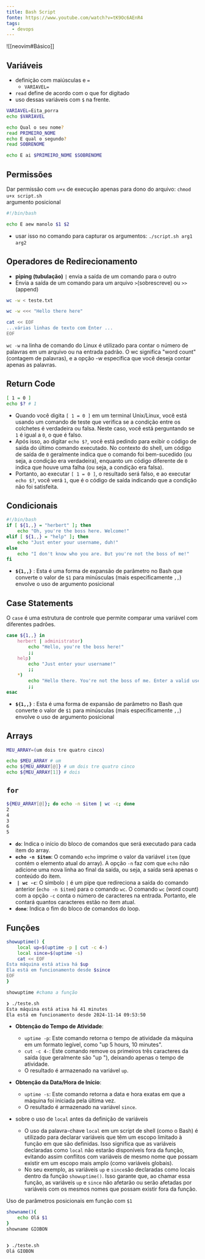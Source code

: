 ```yaml
---
title: Bash Script
fonte: https://www.youtube.com/watch?v=tK9Oc6AEnR4
tags:
  - devops
---
```

![[neovim#Básico]]

## Variáveis

- definição com maiúsculas e `=` 
	- `VARIAVEL=`
- `read` define de acordo com o que for digitado
- uso dessas variáveis com `$` na frente.


```bash
VARIAVEL=Eita_porra
echo $VARIAVEL

echo Qual o seu nome?
read PRIMEIRO_NOME
echo E qual o segundo?
read SOBRENOME

echo E ai $PRIMEIRO_NOME $SOBRENOME
```

## Permissões

Dar permissão com `u+x`​ de execução apenas para dono do arquivo: `chmod u+x script.sh`​  
argumento posicional

```bash
#!/bin/bash

echo E aew manolo $1 $2
```

- usar isso no comando para capturar os argumentos: `./script.sh arg1 arg2`​

## Operadores de Redirecionamento

- **piping (tubulação)**  `|`​ envia a saída de um comando para o outro
- Envia a saída de um comando para um arquivo `>`​ (sobrescreve) ou `>>`​ (append)  

```bash
wc -w < teste.txt

wc -w <<< "Hello there here"

cat << EOF
...várias linhas de texto com Enter ...
EOF
```

 `wc -w`​ na linha de comando do Linux é utilizado para contar o número de palavras em um arquivo ou na entrada padrão. O wc significa "word count" (contagem de palavras), e a opção -w especifica que você deseja contar apenas as palavras.
## Return Code

```bash
[ 1 = 0 ]
echo $? # 1
```

- Quando você digita `[ 1 = 0 ]`​ em um terminal Unix/Linux, você está usando um comando de teste que verifica se a condição entre os colchetes é verdadeira ou falsa. Neste caso, você está perguntando se `1`​ é igual a `0`​, o que é falso.  
- Após isso, ao digitar `echo $?`​, você está pedindo para exibir o código de saída do último comando executado. No contexto do shell, um código de saída de `0`​ geralmente indica que o comando foi bem-sucedido (ou seja, a condição era verdadeira), enquanto um código diferente de `0`​ indica que houve uma falha (ou seja, a condição era falsa).  
- Portanto, ao executar `[ 1 = 0 ]`​, o resultado será falso, e ao executar `echo $?`​, você verá `1`​, que é o código de saída indicando que a condição não foi satisfeita.

## Condicionais

```bash
#!/bin/bash
if [ ${1,,} = "herbert" ]; then
    echo "Oh, you're the boss here. Welcome!"
elif [ ${1,,} = "help" ]; then
    echo "Just enter your username, duh!"
else
    echo "I don't know who you are. But you're not the boss of me!"
fi
```

- **​`${1,,}`​** ​: Esta é uma forma de expansão de parâmetro no Bash que converte o valor de `$1`​ para minúsculas (mais especificamente `,,`​) envolve o uso de argumento posicional

## Case Statements

O `case`​ é uma estrutura de controle que permite comparar uma variável com diferentes padrões.

```bash
case ${1,,} in
    herbert | administrator)
        echo "Hello, you're the boss here!"
        ;;
    help)
        echo "Just enter your username!"
        ;;
    *)
        echo "Hello there. You're not the boss of me. Enter a valid username!"
        ;;
esac
```

- **​`${1,,}`​** ​: Esta é uma forma de expansão de parâmetro no Bash que converte o valor de `$1`​ para minúsculas (mais especificamente `,,`​) envolve o uso de argumento posicional

##  Arrays

```bash
MEU_ARRAY=(um dois tre quatro cinco)

echo $MEU_ARRAY # um
echo ${MEU_ARRAY[@]} # um dois tre quatro cinco
echo ${MEU_ARRAY[1]} # dois
```
## `for`

```bash
${MEU_ARRAY[@]}; do echo -n $item | wc -c; done
2
4
3
6
5
```

* ​**​`do`​**​: Indica o início do bloco de comandos que será executado para cada item do array.
* ​**​`echo -n $item`​**​: O comando `echo`​ imprime o valor da variável `item`​ (que contém o elemento atual do array). A opção `-n`​ faz com que `echo`​ não adicione uma nova linha ao final da saída, ou seja, a saída será apenas o conteúdo do item.
* ​ **​`| wc -c`​**​: O símbolo `|`​ é um pipe que redireciona a saída do comando anterior (`echo -n $item`​) para o comando `wc`​. O comando `wc`​ (word count) com a opção `-c`​ conta o número de caracteres na entrada. Portanto, ele contará quantos caracteres estão no item atual.
* ​**​`done`​**​: Indica o fim do bloco de comandos do loop.

## Funções

```bash
showuptime() {
    local up=$(uptime -p | cut -c 4-)
    local since=$(uptime -s)
    cat << EOF
Esta máquina está ativa há $up
Ela está em funcionamento desde $since
EOF
}

showuptime #chama a função

❯ ./teste.sh
Esta máquina está ativa há 41 minutes
Ela está em funcionamento desde 2024-11-14 09:53:50
```

* **Obtenção do Tempo de Atividade**:
	* ​`uptime -p`​: Este comando retorna o tempo de atividade da máquina em um formato legível, como "up 5 hours, 10 minutes".
	* ​`cut -c 4-`​: Este comando remove os primeiros três caracteres da saída (que geralmente são "up "), deixando apenas o tempo de atividade.
	* O resultado é armazenado na variável `up`​.

* **Obtenção da Data/Hora de Início**:
	* ​`uptime -s`​: Este comando retorna a data e hora exatas em que a máquina foi iniciada pela última vez.
	* O resultado é armazenado na variável `since`​.

* sobre o uso de `local`​ antes da definição de variáveis
	* O uso da palavra-chave `local`​ em um script de shell (como o Bash) é utilizado para declarar variáveis que têm um escopo limitado à função em que são definidas. Isso significa que as variáveis declaradas como `local`​ não estarão disponíveis fora da função, evitando assim conflitos com variáveis de mesmo nome que possam existir em um escopo mais amplo (como variáveis globais).
	* No seu exemplo, as variáveis `up`​ e `since`​ são declaradas como locais dentro da função `showuptime()`​. Isso garante que, ao chamar essa função, as variáveis `up`​ e `since`​ não afetarão ou serão afetadas por variáveis com os mesmos nomes que possam existir fora da função.

Uso de parâmetros posicionais em função com `$1`
​
```bash
showname(){
	echo Olá $1
}
showname GIOBON


❯ ./teste.sh
Olá GIOBON
```